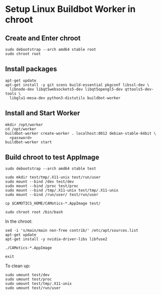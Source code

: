 # Setup Linux Buildbot Worker in chroot

## Create and Enter chroot

    sudo debootstrap --arch amd64 stable root
    sudo chroot root

## Install packages

    apt-get update
    apt-get install -y git scons build-essential pkgconf libssl-dev \
      libnode-dev libqt5websockets5-dev libqt5opengl5-dev qttools5-dev-tools \
      libglu1-mesa-dev python3-distutils buildbot-worker

## Install and Start Worker

    mkdir /opt/worker
    cd /opt/worker
    buildbot-worker create-worker . localhost:8012 debian-stable-64bit \
      <password>
    buildbot-worker start

## Build chroot to test AppImage

    sudo debootstrap --arch amd64 stable test

    sudo mkdir test/tmp/.X11-unix test/run/user
    sudo mount --bind /dev test/dev
    sudo mount --bind /proc test/proc
    sudo mount --bind /tmp/.X11-unix test/tmp/.X11-unix
    sudo mount --bind /run/user/ test/run/user

    cp $CAMOTICS_HOME/CAMotics-*.AppImage test/

    sudo chroot root /bin/bash

In the chroot:

    sed -i 's/main/main non-free contrib/' /etc/apt/sources.list
    apt-get update
    apt-get install -y nvidia-driver-libs libfuse2

    ./CAMotics-*.AppImage

    exit

To clean up:

    sudo umount test/dev
    sudo umount test/proc
    sudo umount test/tmp/.X11-unix
    sudo umount test/run/user
